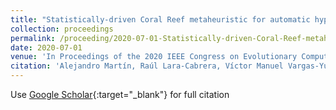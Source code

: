```yaml
---
title: "Statistically-driven Coral Reef metaheuristic for automatic hyperparameter setting and architecture design of Convolutional Neural Networks"
collection: proceedings
permalink: /proceeding/2020-07-01-Statistically-driven-Coral-Reef-metaheuristic-for-automatic-hyperparameter-setting-and-architecture-
date: 2020-07-01
venue: 'In Proceedings of the 2020 IEEE Congress on Evolutionary Computation (CEC2020)'
citation: 'Alejandro Martín, Raúl Lara-Cabrera, Víctor Manuel Vargas-Yun, <strong>Pedro Antonio Gutiérrez</strong>, César Hervás-Martínez, David Camacho, &quot;Statistically-driven Coral Reef metaheuristic for automatic hyperparameter setting and architecture design of Convolutional Neural Networks.&quot; In Proceedings of the 2020 IEEE Congress on Evolutionary Computation (CEC2020), 2020, Glasgow, UK, pp.1--8.'
---
```

Use [Google Scholar](https://scholar.google.com/scholar?q=Statistically+driven+Coral+Reef+metaheuristic+for+automatic+hyperparameter+setting+and+architecture+design+of+Convolutional+Neural+Networks){:target="_blank"} for full citation
